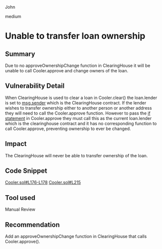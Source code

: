 John

medium

# Unable to transfer loan ownership

## Summary
Due to no approveOwnershipChange function in ClearingHouse it will be unable to call Cooler.approve and change owners of the loan.

## Vulnerability Detail
When ClearingHouse is used to clear a loan in Cooler.clear() the loan.lender is set to [msg.sender](https://github.com/sherlock-audit/2023-01-cooler/blob/main/src/Cooler.sol#L176-L178) which is the ClearingHouse contract. 
If the lender wishes to transfer ownership either to another person or another address they will need to call the Cooler.approve function. However to pass the [if statement](https://github.com/sherlock-audit/2023-01-cooler/blob/main/src/Cooler.sol#L215) in Cooler.approve they must call this as the current loan.lender which is the clearinghouse contract and it has no corresponding function to call Cooler.approve, preventing ownership to ever be changed.

## Impact
The ClearingHouse will never be able to transfer ownership of the loan.

## Code Snippet
[Cooler.sol#L176-L178](https://github.com/sherlock-audit/2023-01-cooler/blob/main/src/Cooler.sol#L176-L178)
[Cooler.sol#L215](https://github.com/sherlock-audit/2023-01-cooler/blob/main/src/Cooler.sol#L215) 

## Tool used

Manual Review

## Recommendation
Add an approveOwnershipChange function in ClearingHouse that calls Cooler.approve().